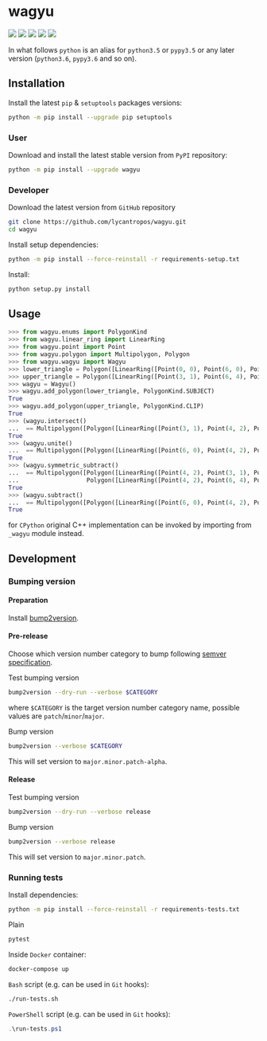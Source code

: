 wagyu
=====

[![](https://travis-ci.com/lycantropos/wagyu.svg?branch=master)](https://travis-ci.com/lycantropos/wagyu "Travis CI")
[![](https://dev.azure.com/lycantropos/wagyu/_apis/build/status/lycantropos.wagyu?branchName=master)](https://dev.azure.com/lycantropos/wagyu/_build/latest?definitionId=28&branchName=master "Azure Pipelines")
[![](https://codecov.io/gh/lycantropos/wagyu/branch/master/graph/badge.svg)](https://codecov.io/gh/lycantropos/wagyu "Codecov")
[![](https://img.shields.io/github/license/lycantropos/wagyu.svg)](https://github.com/lycantropos/wagyu/blob/master/LICENSE "License")
[![](https://badge.fury.io/py/wagyu.svg)](https://badge.fury.io/py/wagyu "PyPI")

In what follows `python` is an alias
for `python3.5` or `pypy3.5` or any later version
(`python3.6`, `pypy3.6` and so on).

Installation
------------

Install the latest `pip` & `setuptools` packages versions:
```bash
python -m pip install --upgrade pip setuptools
```

### User

Download and install the latest stable version from `PyPI` repository:
```bash
python -m pip install --upgrade wagyu
```

### Developer

Download the latest version from `GitHub` repository
```bash
git clone https://github.com/lycantropos/wagyu.git
cd wagyu
```

Install setup dependencies:
```bash
python -m pip install --force-reinstall -r requirements-setup.txt
```

Install:
```bash
python setup.py install
```

Usage
-----
```python
>>> from wagyu.enums import PolygonKind
>>> from wagyu.linear_ring import LinearRing
>>> from wagyu.point import Point
>>> from wagyu.polygon import Multipolygon, Polygon
>>> from wagyu.wagyu import Wagyu
>>> lower_triangle = Polygon([LinearRing([Point(0, 0), Point(6, 0), Point(3, 3), Point(0, 0)])])
>>> upper_triangle = Polygon([LinearRing([Point(3, 1), Point(6, 4), Point(0, 4), Point(3, 1)])])
>>> wagyu = Wagyu()
>>> wagyu.add_polygon(lower_triangle, PolygonKind.SUBJECT)
True
>>> wagyu.add_polygon(upper_triangle, PolygonKind.CLIP)
True
>>> (wagyu.intersect()
...  == Multipolygon([Polygon([LinearRing([Point(3, 1), Point(4, 2), Point(3, 3), Point(2, 2), Point(3, 1)])])]))
True
>>> (wagyu.unite()
...  == Multipolygon([Polygon([LinearRing([Point(6, 0), Point(4, 2), Point(6, 4), Point(0, 4), Point(2, 2), Point(0, 0), Point(6, 0)])])]))
True
>>> (wagyu.symmetric_subtract()
...  == Multipolygon([Polygon([LinearRing([Point(4, 2), Point(3, 1), Point(2, 2), Point(0, 0), Point(6, 0), Point(4, 2)])]),
...                   Polygon([LinearRing([Point(4, 2), Point(6, 4), Point(0, 4), Point(2, 2), Point(3, 3), Point(4, 2)])])]))
True
>>> (wagyu.subtract()
...  == Multipolygon([Polygon([LinearRing([Point(6, 0), Point(4, 2), Point(3, 1), Point(2, 2), Point(0, 0), Point(6, 0)])])]))
True

```
for `CPython` original C++ implementation can be invoked by importing from `_wagyu` module instead.

Development
-----------

### Bumping version

#### Preparation

Install
[bump2version](https://github.com/c4urself/bump2version#installation).

#### Pre-release

Choose which version number category to bump following [semver
specification](http://semver.org/).

Test bumping version
```bash
bump2version --dry-run --verbose $CATEGORY
```

where `$CATEGORY` is the target version number category name, possible
values are `patch`/`minor`/`major`.

Bump version
```bash
bump2version --verbose $CATEGORY
```

This will set version to `major.minor.patch-alpha`. 

#### Release

Test bumping version
```bash
bump2version --dry-run --verbose release
```

Bump version
```bash
bump2version --verbose release
```

This will set version to `major.minor.patch`.

### Running tests

Install dependencies:
```bash
python -m pip install --force-reinstall -r requirements-tests.txt
```

Plain
```bash
pytest
```

Inside `Docker` container:
```bash
docker-compose up
```

`Bash` script (e.g. can be used in `Git` hooks):
```bash
./run-tests.sh
```

`PowerShell` script (e.g. can be used in `Git` hooks):
```powershell
.\run-tests.ps1
```
